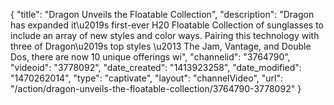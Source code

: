 {
    "title": "Dragon Unveils the Floatable Collection",
    "description": "Dragon has expanded it\u2019s first-ever H20 Floatable Collection of sunglasses to include an array of new styles and color ways. Pairing this technology with three of Dragon\u2019s top styles \u2013 The Jam, Vantage, and Double Dos, there are now 10 unique offerings wi",
    "channelid": "3764790",
    "videoid": "3778092",
    "date_created": "1413923258",
    "date_modified": "1470262014",
    "type": "captivate",
    "layout": "channelVideo",
    "url": "\/action\/dragon-unveils-the-floatable-collection\/3764790-3778092"
}